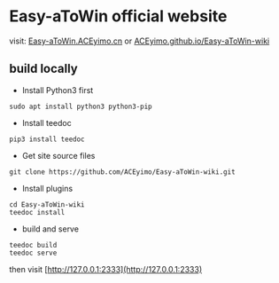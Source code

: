 # Easy-aToWin official website

visit: [Easy-aToWin.ACEyimo.cn](https://Easy-aToWin.ACEyimo.cn) or [ACEyimo.github.io/Easy-aToWin-wiki](https://ACEyimo.github.io/Easy-aToWin-wiki)


## build locally

* Install Python3 first

```
sudo apt install python3 python3-pip
```

* Install teedoc
```
pip3 install teedoc
```

* Get site source files

```
git clone https://github.com/ACEyimo/Easy-aToWin-wiki.git
```

* Install plugins

```
cd Easy-aToWin-wiki
teedoc install
```

* build and serve

```
teedoc build
teedoc serve
```

then visit [http://127.0.0.1:2333](http://127.0.0.1:2333)


